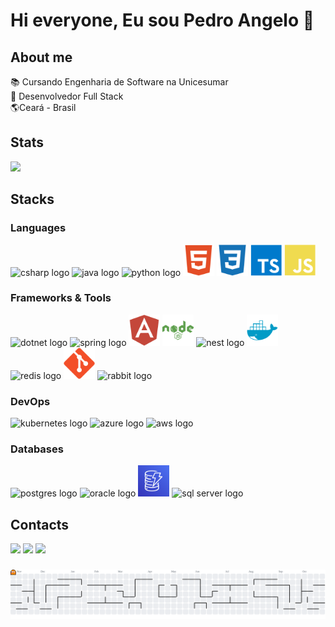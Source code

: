 <h1 align="left">Hi everyone, Eu sou Pedro Angelo 👋</h1>

###
<h2 align="left">About me</h2>

<p align="left">📚 Cursando Engenharia de Software na Unicesumar<br>🚀 Desenvolvedor Full Stack<br>🌎Ceará - Brasil

###

<h2 align="left">Stats</h2>

<div align="left">
<!--   <img src="https://github-readme-stats.vercel.app/api?username=Angelowh&show_icons=true&theme=tokyonight"/> -->
  <img height="180em" src="https://github-readme-stats.vercel.app/api/top-langs/?username=angelowh&layout=compact&langs_count=16&theme=tokyonight"/>
</div>


###
<h2 align="left">Stacks</h2>

<h3 align= "left">Languages</h3>
<picture>
  <img src="https://cdn.jsdelivr.net/gh/devicons/devicon@latest/icons/csharp/csharp-original.svg"  height="50" alt="csharp logo" />
  <img src="https://cdn.jsdelivr.net/gh/devicons/devicon@latest/icons/java/java-original.svg" height="50" alt="java logo" />
  <img src="https://devicon-website.vercel.app/api/python/original.svg" height="50" alt="python logo" />
  <img src="https://github.com/devicons/devicon/blob/v2.17.0/icons/html5/html5-plain.svg" height="50" alt="html logo" />
  <img src="https://github.com/devicons/devicon/blob/v2.17.0/icons/css3/css3-plain.svg" height="50" alt="css logo" />
  <img src="https://github.com/devicons/devicon/blob/v2.17.0/icons/typescript/typescript-plain.svg" height="50" alt="type logo" />
  <img src="https://github.com/devicons/devicon/blob/v2.17.0/icons/javascript/javascript-plain.svg" height="50" alt="js logo" />
</picture>

<h3 align= "left">Frameworks & Tools</h3>
<picture>
  <img src="https://cdn.jsdelivr.net/gh/devicons/devicon@latest/icons/dotnetcore/dotnetcore-original.svg" height="50" alt="dotnet logo" />
  <img src="https://cdn.jsdelivr.net/gh/devicons/devicon@latest/icons/spring/spring-original-wordmark.svg" height="50" alt="spring logo"/>
  <img src="https://github.com/devicons/devicon/blob/v2.17.0/icons/angularjs/angularjs-plain.svg" height="50" alt="angular logo"/>
  <img src="https://github.com/devicons/devicon/blob/master/icons/nodejs/nodejs-plain-wordmark.svg" height="50" alt="node logo"/>
  <img src="https://devicon-website.vercel.app/api/nestjs/plain.svg" height="50" alt="nest logo"/>
  <img src="https://github.com/devicons/devicon/blob/v2.17.0/icons/docker/docker-plain.svg" height="50" alt="docker logo"/>
  <img src="https://devicon-website.vercel.app/api/redis/original.svg" height="50" alt="redis logo"/>
  <img src="https://github.com/devicons/devicon/blob/v2.17.0/icons/git/git-plain.svg" height="50" alt="git logo"/>
  <img src="https://cdn.jsdelivr.net/gh/devicons/devicon@latest/icons/rabbitmq/rabbitmq-original.svg" height="50" alt="rabbit logo"/>
</picture>

<h3 align= "left">DevOps</h3>
<picture>
  <img src="https://cdn.jsdelivr.net/gh/devicons/devicon@latest/icons/kubernetes/kubernetes-original.svg" height="50" alt="kubernetes logo"/>
  <img src="https://cdn.jsdelivr.net/gh/devicons/devicon@latest/icons/azuredevops/azuredevops-original.svg" height="50" alt="azure logo" />
  <img src="https://cdn.jsdelivr.net/gh/devicons/devicon@latest/icons/amazonwebservices/amazonwebservices-plain-wordmark.svg" height="50" alt="aws logo"/>
</picture>

<h3 align= "left">Databases</h3>
<picture>
  <img src="https://cdn.jsdelivr.net/gh/devicons/devicon@latest/icons/postgresql/postgresql-original.svg"  height="50" alt="postgres logo"/>
  <img src="https://cdn.jsdelivr.net/gh/devicons/devicon@latest/icons/oracle/oracle-original.svg"  height="50" alt="oracle logo"/>
  <img src="https://github.com/devicons/devicon/blob/v2.17.0/icons/dynamodb/dynamodb-original.svg"  height="50" alt="dynamo logo"/>
  <img src="https://devicon-website.vercel.app/api/microsoftsqlserver/plain-wordmark.svg?color=%23FF0000" height="50" alt="sql server logo" />          
<!--   <img src="https://github.com/devicons/devicon/blob/v2.17.0/icons/microsoftsqlserver/microsoftsqlserver-plain-wordmark.svg"  height="50" alt="sql server logo"/> -->
</picture>

###
<h2 align="left">Contacts</h2>

<div align="left">
  <a href="mailto: pedroroangelo2002@gmail.com" target="_blank"><img src="https://img.shields.io/badge/Gmail-D14836?style=for-the-badge&logo=gmail&logoColor=white"/></a>
  <a href="https://www.linkedin.com/in/pedro-%C3%A2ngelo-341b55215" target="_blank"><img src="https://img.shields.io/badge/linkedin-%230077B5.svg?style=for-the-badge&logo=linkedin&logoColor=white"/></a>
  <a href="https://www.instagram.com/pedronetx_" target="_blank"><img src="https://img.shields.io/badge/Instagram-%23E4405F.svg?style=for-the-badge&logo=Instagram&logoColor=white"/></a>
</div>

###

<picture>
  <source media="(prefers-color-scheme: dark)" srcset="https://raw.githubusercontent.com/Angelowh/Angelowh/output/pacman-contribution-graph-dark.svg">
  <source media="(prefers-color-scheme: light)" srcset="https://raw.githubusercontent.com/Angelowh/Angelowh/output/pacman-contribution-graph.svg">
  <img alt="pacman contribution graph" src="https://raw.githubusercontent.com/Angelowh/Angelowh/output/pacman-contribution-graph.svg">
</picture>
